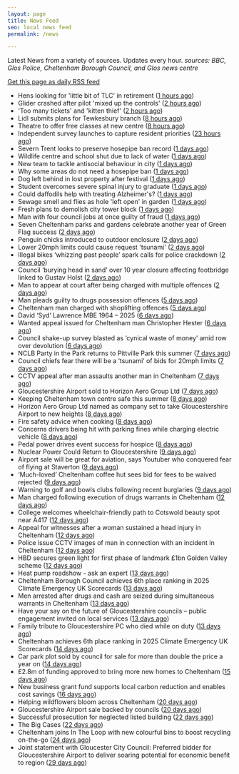 ```yaml
---
layout: page
title: News Feed
seo: local news feed
permalink: /news

---
```


Latest News from a variety of sources. Updates every hour.
_sources: BBC, Glos Police, Cheltenham Borough Council, and Glos news centre_

[Get this page as daily RSS feed](/daily.rss)

<!-- news_marker starts -->
- Hens looking for 'little bit of TLC' in retirement ([1 hours ago](https://www.bbc.com/news/articles/c2k1yk1lq84o))
- Glider crashed after pilot 'mixed up the controls' ([2 hours ago](https://www.bbc.com/news/articles/cql01lx5glpo))
- 'Too many tickets' and 'kitten thief' ([2 hours ago](https://www.bbc.com/news/articles/c5y7z11nggeo))
- Lidl submits plans for Tewkesbury branch ([8 hours ago](https://www.bbc.com/news/articles/cy8k2lg7j9lo))
- Theatre to offer free classes at new centre ([8 hours ago](https://www.bbc.com/news/articles/c5y7xr545x4o))
- Independent survey launches to capture resident priorities ([23 hours ago](https://www.cheltenham.gov.uk/news/article/3035/independent_survey_launches_to_capture_resident_priorities))
- Severn Trent looks to preserve hosepipe ban record ([1 days ago](https://www.bbc.com/news/articles/cn86qxpl2yzo))
- Wildlife centre and school shut due to lack of water ([1 days ago](https://www.bbc.com/news/articles/cly8788d08yo))
- New team to tackle antisocial behaviour in city ([1 days ago](https://www.bbc.com/news/articles/cn86pw7z6qzo))
- Why some areas do not need a hosepipe ban ([1 days ago](https://www.bbc.com/news/articles/c8e424nr04do))
- Dog left behind in lost property after festival ([1 days ago](https://www.bbc.co.uk/sounds/play/p0lqd7wd))
- Student overcomes severe spinal injury to graduate ([1 days ago](https://www.bbc.com/news/articles/c2leyken5gro))
- Could daffodils help with treating Alzheimer's? ([1 days ago](https://www.bbc.com/news/articles/cp8208llwg1o))
- Sewage smell and flies as hole 'left open' in garden ([1 days ago](https://www.bbc.com/news/articles/cjrlp79vrq0o))
- Fresh plans to demolish city tower block ([1 days ago](https://www.bbc.com/news/articles/czey2zx2kkeo))
- Man with four council jobs at once guilty of fraud ([1 days ago](https://www.bbc.com/news/articles/c80p9z29r1ko))
- Seven Cheltenham parks and gardens celebrate another year of Green Flag success ([2 days ago](https://www.cheltenham.gov.uk/news/article/3034/seven_cheltenham_parks_and_gardens_celebrate_another_year_of_green_flag_success))
- Penguin chicks introduced to outdoor enclosure ([2 days ago](https://www.bbc.com/news/articles/cdr3p7dmpkvo))
- Lower 20mph limits could cause request 'tsunami' ([2 days ago](https://www.bbc.com/news/articles/clyx13mv19po))
- Illegal bikes ‘whizzing past people’ spark calls for police crackdown ([2 days ago](https://gloucesternewscentre.co.uk/illegal-bikes-whizzing-past-people-spark-calls-for-police-crackdown/))
- Council ‘burying head in sand’ over 10 year closure affecting footbridge linked to Gustav Holst ([2 days ago](https://gloucesternewscentre.co.uk/council-burying-head-in-sand-over-10-year-closure-affecting-footbridge-linked-to-gustav-holst/))
- Man to appear at court after being charged with multiple offences ([2 days ago](https://gloucesternewscentre.co.uk/man-to-appear-at-court-after-being-charged-with-multiple-offences/))
- Man pleads guilty to drugs possession offences ([5 days ago](https://gloucesternewscentre.co.uk/man-pleads-guilty-to-drugs-possession-offences/))
- Cheltenham man charged with shoplifting offences ([5 days ago](https://gloucesternewscentre.co.uk/cheltenham-man-charged-with-shoplifting-offences/))
- David ‘Syd’ Lawrence MBE 1964 – 2025 ([6 days ago](https://www.bbc.co.uk/sounds/play/p0lpkk2r))
- Wanted appeal issued for Cheltenham man Christopher Hester ([6 days ago](https://gloucesternewscentre.co.uk/wanted-appeal-issued-for-cheltenham-man-christopher-hester/))
- Council shake-up survey blasted as ‘cynical waste of money’ amid row over devolution ([6 days ago](https://gloucesternewscentre.co.uk/council-shake-up-survey-blasted-as-cynical-waste-of-money-amid-row-over-devolution/))
- NCLB Party in the Park returns to Pittville Park this summer ([7 days ago](https://www.cheltenham.gov.uk/news/article/3033/nclb_party_in_the_park_returns_to_pittville_park_this_summer))
- Council chiefs fear there will be a ‘tsunami’ of bids for 20mph limits ([7 days ago](https://gloucesternewscentre.co.uk/council-chiefs-fear-there-will-be-a-tsunami-of-bids-for-20mph-limits/))
- CCTV appeal after man assaults another man in Cheltenham ([7 days ago](https://gloucesternewscentre.co.uk/cctv-appeal-after-man-assaults-another-man-in-cheltenham/))
- Gloucestershire Airport sold to Horizon Aero Group Ltd ([7 days ago](https://gloucesternewscentre.co.uk/gloucestershire-airport-sold-to-horizon-aero-group-ltd/))
- Keeping Cheltenham town centre safe this summer ([8 days ago](https://www.cheltenham.gov.uk/news/article/3032/keeping_cheltenham_town_centre_safe_this_summer))
- Horizon Aero Group Ltd named as company set to take Gloucestershire Airport to new heights ([8 days ago](https://www.cheltenham.gov.uk/news/article/3031/horizon_aero_group_ltd_named_as_company_set_to_take_gloucestershire_airport_to_new_heights))
- Fire safety advice when cooking ([8 days ago](https://gloucesternewscentre.co.uk/fire-safety-advice-when-cooking/))
- Concerns drivers being hit with parking fines while charging electric vehicle ([8 days ago](https://gloucesternewscentre.co.uk/concerns-drivers-being-hit-with-parking-fines-while-charging-electric-vehicle/))
- Pedal power drives event success for hospice ([8 days ago](https://gloucesternewscentre.co.uk/pedal-power-drives-event-success-for-hospice/))
- Nuclear Power Could Return to Gloucestershire ([9 days ago](https://www.bbc.co.uk/sounds/play/p0lnt3v8))
- Airport sale will be great for aviation, says Youtuber who conquered fear of flying at Staverton ([9 days ago](https://gloucesternewscentre.co.uk/airport-sale-will-be-great-for-aviation-says-youtuber-who-conquered-fear-of-flying-at-staverton/))
- ‘Much-loved’ Cheltenham coffee hut sees bid for fees to be waived rejected ([9 days ago](https://gloucesternewscentre.co.uk/much-loved-cheltenham-coffee-hut-sees-bid-for-fees-to-be-waived-rejected/))
- Warning to golf and bowls clubs following recent burglaries ([9 days ago](https://gloucesternewscentre.co.uk/warning-to-golf-and-bowls-clubs-following-recent-burglaries/))
- Man charged following execution of drugs warrants in Cheltenham ([12 days ago](https://gloucesternewscentre.co.uk/man-charged-following-execution-of-drugs-warrants-in-cheltenham-2/))
- College welcomes wheelchair-friendly path to Cotswold beauty spot near A417 ([12 days ago](https://gloucesternewscentre.co.uk/college-welcomes-wheelchair-friendly-path-to-cotswold-beauty-spot-near-a417/))
- Appeal for witnesses after a woman sustained a head injury in Cheltenham ([12 days ago](https://gloucesternewscentre.co.uk/appeal-for-witnesses-after-a-woman-sustained-a-head-injury-in-cheltenham/))
- Police issue CCTV images of man in connection with an incident in Cheltenham ([12 days ago](https://gloucesternewscentre.co.uk/police-issue-cctv-images-of-man-in-connection-with-an-incident-in-cheltenham/))
- HBD secures green light for first phase of landmark £1bn Golden Valley scheme ([12 days ago](https://www.cheltenham.gov.uk/news/article/3030/hbd_secures_green_light_for_first_phase_of_landmark_1bn_golden_valley_scheme))
- Heat pump roadshow - ask an expert ([13 days ago](https://www.cheltenham.gov.uk/news/article/3029/heat_pump_roadshow_-_ask_an_expert))
- Cheltenham Borough Council achieves 6th place ranking in 2025 Climate Emergency UK Scorecards ([13 days ago](https://gloucesternewscentre.co.uk/cheltenham-borough-council-achieves-6th-place-ranking-in-2025-climate-emergency-uk-scorecards/))
- Men arrested after drugs and cash are seized during simultaneous warrants in Cheltenham ([13 days ago](https://gloucesternewscentre.co.uk/men-arrested-after-drugs-and-cash-are-seized-during-simultaneous-warrants-in-cheltenham/))
- Have your say on the future of Gloucestershire councils – public engagement invited on local services ([13 days ago](https://gloucesternewscentre.co.uk/have-your-say-on-the-future-of-gloucestershire-councils-public-engagement-invited-on-local-services/))
- Family tribute to Gloucestershire PC who died while on duty ([13 days ago](https://gloucesternewscentre.co.uk/family-tribute-to-gloucestershire-pc-who-died-while-on-duty/))
- Cheltenham achieves 6th place ranking in 2025 Climate Emergency UK Scorecards ([14 days ago](https://www.cheltenham.gov.uk/news/article/3028/cheltenham_achieves_6th_place_ranking_in_2025_climate_emergency_uk_scorecards))
- Car park plot sold by council for sale for more than double the price a year on ([14 days ago](https://gloucesternewscentre.co.uk/car-park-plot-sold-by-council-for-sale-for-more-than-double-the-price-a-year-on/))
- £2.8m of funding approved to bring more new homes to Cheltenham ([15 days ago](https://www.cheltenham.gov.uk/news/article/3027/28m_of_funding_approved_to_bring_more_new_homes_to_cheltenham))
- New business grant fund supports local carbon reduction and enables cost savings ([16 days ago](https://www.cheltenham.gov.uk/news/article/3026/new_business_grant_fund_supports_local_carbon_reduction_and_enables_cost_savings))
- Helping wildflowers bloom across Cheltenham ([20 days ago](https://www.cheltenham.gov.uk/news/article/3025/helping_wildflowers_bloom_across_cheltenham))
- Gloucestershire Airport sale backed by councils ([20 days ago](https://www.cheltenham.gov.uk/news/article/3024/gloucestershire_airport_sale_backed_by_councils))
- Successful prosecution for neglected listed building ([22 days ago](https://www.cheltenham.gov.uk/news/article/3023/successful_prosecution_for_neglected_listed_building))
- The Big Cases ([22 days ago](https://www.bbc.co.uk/iplayer/episode/m001z7w2))
- Cheltenham joins In The Loop with new colourful bins to boost recycling on-the-go ([24 days ago](https://www.cheltenham.gov.uk/news/article/3022/cheltenham_joins_in_the_loop_with_new_colourful_bins_to_boost_recycling_on-the-go))
- Joint statement with Gloucester City Council: Preferred bidder for Gloucestershire Airport to deliver soaring potential for economic benefit to region ([29 days ago](https://www.cheltenham.gov.uk/news/article/3021/joint_statement_with_gloucester_city_council_preferred_bidder_for_gloucestershire_airport_to_deliver_soaring_potential_for_economic_benefit_to_region))

<!-- news_marker ends -->
